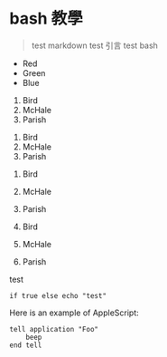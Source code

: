 # bash 教學

> test markdown
> test 引言
> test bash


*   Red
*   Green
*   Blue

1.  Bird
2.  McHale
3.  Parish

<ol>
<li>Bird</li>
<li>McHale</li>
<li>Parish</li>
</ol>

1.  Bird
1.  McHale
1.  Parish

3. Bird
1. McHale
8. Parish

test

    if true else echo "test"

Here is an example of AppleScript:

    tell application "Foo"
        beep
    end tell
